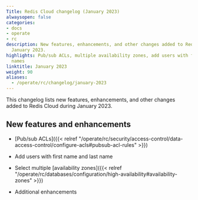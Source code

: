 ```yaml
---
Title: Redis Cloud changelog (January 2023)
alwaysopen: false
categories:
- docs
- operate
- rc
description: New features, enhancements, and other changes added to Redis Cloud during
  January 2023.
highlights: Pub/sub ACLs, multiple availability zones, add users with first and last
  names
linktitle: January 2023
weight: 90
aliases:
  - /operate/rc/changelog/january-2023
---
```


This changelog lists new features, enhancements, and other changes added to Redis Cloud during January 2023.

## New features and enhancements

- [Pub/sub ACLs]({{< relref "/operate/rc/security/access-control/data-access-control/configure-acls#pubsub-acl-rules" >}})

- Add users with first name and last name

- Select multiple [availability zones]({{< relref "/operate/rc/databases/configuration/high-availability#availability-zones" >}})

- Additional enhancements